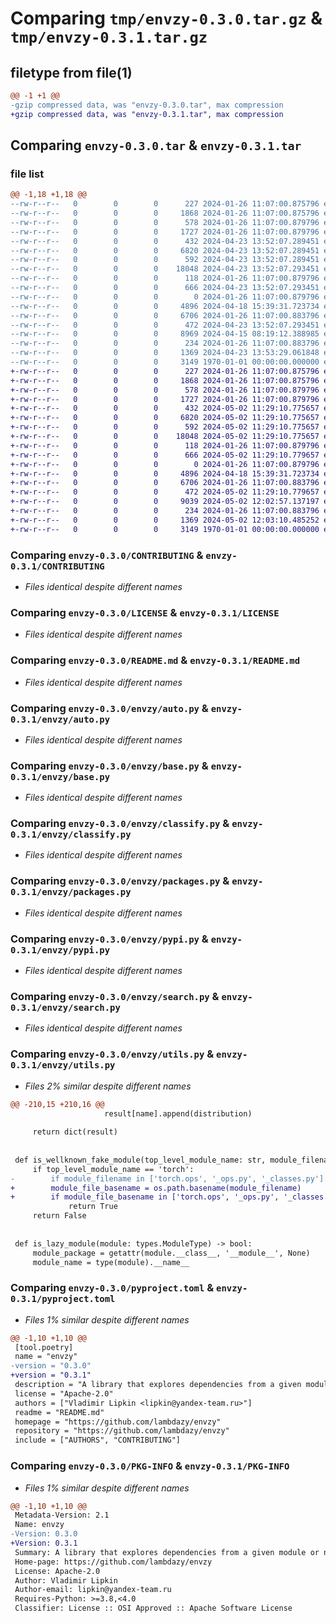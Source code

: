 # Comparing `tmp/envzy-0.3.0.tar.gz` & `tmp/envzy-0.3.1.tar.gz`

## filetype from file(1)

```diff
@@ -1 +1 @@
-gzip compressed data, was "envzy-0.3.0.tar", max compression
+gzip compressed data, was "envzy-0.3.1.tar", max compression
```

## Comparing `envzy-0.3.0.tar` & `envzy-0.3.1.tar`

### file list

```diff
@@ -1,18 +1,18 @@
--rw-r--r--   0        0        0      227 2024-01-26 11:07:00.875796 envzy-0.3.0/AUTHORS
--rw-r--r--   0        0        0     1868 2024-01-26 11:07:00.875796 envzy-0.3.0/CONTRIBUTING
--rw-r--r--   0        0        0      578 2024-01-26 11:07:00.879796 envzy-0.3.0/LICENSE
--rw-r--r--   0        0        0     1727 2024-01-26 11:07:00.879796 envzy-0.3.0/README.md
--rw-r--r--   0        0        0      432 2024-04-23 13:52:07.289451 envzy-0.3.0/envzy/__init__.py
--rw-r--r--   0        0        0     6820 2024-04-23 13:52:07.289451 envzy-0.3.0/envzy/auto.py
--rw-r--r--   0        0        0      592 2024-04-23 13:52:07.289451 envzy-0.3.0/envzy/base.py
--rw-r--r--   0        0        0    18048 2024-04-23 13:52:07.293451 envzy-0.3.0/envzy/classify.py
--rw-r--r--   0        0        0      118 2024-01-26 11:07:00.879796 envzy-0.3.0/envzy/exceptions.py
--rw-r--r--   0        0        0      666 2024-04-23 13:52:07.293451 envzy-0.3.0/envzy/packages.py
--rw-r--r--   0        0        0        0 2024-01-26 11:07:00.879796 envzy-0.3.0/envzy/py.typed
--rw-r--r--   0        0        0     4896 2024-04-18 15:39:31.723734 envzy-0.3.0/envzy/pypi.py
--rw-r--r--   0        0        0     6706 2024-01-26 11:07:00.883796 envzy-0.3.0/envzy/search.py
--rw-r--r--   0        0        0      472 2024-04-23 13:52:07.293451 envzy-0.3.0/envzy/spec.py
--rw-r--r--   0        0        0     8969 2024-04-15 08:19:12.388985 envzy-0.3.0/envzy/utils.py
--rw-r--r--   0        0        0      234 2024-01-26 11:07:00.883796 envzy-0.3.0/envzy/version.py
--rw-r--r--   0        0        0     1369 2024-04-23 13:53:29.061848 envzy-0.3.0/pyproject.toml
--rw-r--r--   0        0        0     3149 1970-01-01 00:00:00.000000 envzy-0.3.0/PKG-INFO
+-rw-r--r--   0        0        0      227 2024-01-26 11:07:00.875796 envzy-0.3.1/AUTHORS
+-rw-r--r--   0        0        0     1868 2024-01-26 11:07:00.875796 envzy-0.3.1/CONTRIBUTING
+-rw-r--r--   0        0        0      578 2024-01-26 11:07:00.879796 envzy-0.3.1/LICENSE
+-rw-r--r--   0        0        0     1727 2024-01-26 11:07:00.879796 envzy-0.3.1/README.md
+-rw-r--r--   0        0        0      432 2024-05-02 11:29:10.775657 envzy-0.3.1/envzy/__init__.py
+-rw-r--r--   0        0        0     6820 2024-05-02 11:29:10.775657 envzy-0.3.1/envzy/auto.py
+-rw-r--r--   0        0        0      592 2024-05-02 11:29:10.775657 envzy-0.3.1/envzy/base.py
+-rw-r--r--   0        0        0    18048 2024-05-02 11:29:10.775657 envzy-0.3.1/envzy/classify.py
+-rw-r--r--   0        0        0      118 2024-01-26 11:07:00.879796 envzy-0.3.1/envzy/exceptions.py
+-rw-r--r--   0        0        0      666 2024-05-02 11:29:10.779657 envzy-0.3.1/envzy/packages.py
+-rw-r--r--   0        0        0        0 2024-01-26 11:07:00.879796 envzy-0.3.1/envzy/py.typed
+-rw-r--r--   0        0        0     4896 2024-04-18 15:39:31.723734 envzy-0.3.1/envzy/pypi.py
+-rw-r--r--   0        0        0     6706 2024-01-26 11:07:00.883796 envzy-0.3.1/envzy/search.py
+-rw-r--r--   0        0        0      472 2024-05-02 11:29:10.779657 envzy-0.3.1/envzy/spec.py
+-rw-r--r--   0        0        0     9039 2024-05-02 12:02:57.137197 envzy-0.3.1/envzy/utils.py
+-rw-r--r--   0        0        0      234 2024-01-26 11:07:00.883796 envzy-0.3.1/envzy/version.py
+-rw-r--r--   0        0        0     1369 2024-05-02 12:03:10.485252 envzy-0.3.1/pyproject.toml
+-rw-r--r--   0        0        0     3149 1970-01-01 00:00:00.000000 envzy-0.3.1/PKG-INFO
```

### Comparing `envzy-0.3.0/CONTRIBUTING` & `envzy-0.3.1/CONTRIBUTING`

 * *Files identical despite different names*

### Comparing `envzy-0.3.0/LICENSE` & `envzy-0.3.1/LICENSE`

 * *Files identical despite different names*

### Comparing `envzy-0.3.0/README.md` & `envzy-0.3.1/README.md`

 * *Files identical despite different names*

### Comparing `envzy-0.3.0/envzy/auto.py` & `envzy-0.3.1/envzy/auto.py`

 * *Files identical despite different names*

### Comparing `envzy-0.3.0/envzy/base.py` & `envzy-0.3.1/envzy/base.py`

 * *Files identical despite different names*

### Comparing `envzy-0.3.0/envzy/classify.py` & `envzy-0.3.1/envzy/classify.py`

 * *Files identical despite different names*

### Comparing `envzy-0.3.0/envzy/packages.py` & `envzy-0.3.1/envzy/packages.py`

 * *Files identical despite different names*

### Comparing `envzy-0.3.0/envzy/pypi.py` & `envzy-0.3.1/envzy/pypi.py`

 * *Files identical despite different names*

### Comparing `envzy-0.3.0/envzy/search.py` & `envzy-0.3.1/envzy/search.py`

 * *Files identical despite different names*

### Comparing `envzy-0.3.0/envzy/utils.py` & `envzy-0.3.1/envzy/utils.py`

 * *Files 2% similar despite different names*

```diff
@@ -210,15 +210,16 @@
                     result[name].append(distribution)
 
     return dict(result)
 
 
 def is_wellknown_fake_module(top_level_module_name: str, module_filename: str) -> bool:
     if top_level_module_name == 'torch':
-        if module_filename in ['torch.ops', '_ops.py', '_classes.py']:
+        module_file_basename = os.path.basename(module_filename)
+        if module_file_basename in ['torch.ops', '_ops.py', '_classes.py']:
             return True
     return False
 
 
 def is_lazy_module(module: types.ModuleType) -> bool:
     module_package = getattr(module.__class__, '__module__', None)
     module_name = type(module).__name__
```

### Comparing `envzy-0.3.0/pyproject.toml` & `envzy-0.3.1/pyproject.toml`

 * *Files 1% similar despite different names*

```diff
@@ -1,10 +1,10 @@
 [tool.poetry]
 name = "envzy"
-version = "0.3.0"
+version = "0.3.1"
 description = "A library that explores dependencies from a given module or namespace in a local Python environment, then classifies these dependencies."
 license = "Apache-2.0"
 authors = ["Vladimir Lipkin <lipkin@yandex-team.ru>"]
 readme = "README.md"
 homepage = "https://github.com/lambdazy/envzy"
 repository = "https://github.com/lambdazy/envzy"
 include = ["AUTHORS", "CONTRIBUTING"]
```

### Comparing `envzy-0.3.0/PKG-INFO` & `envzy-0.3.1/PKG-INFO`

 * *Files 1% similar despite different names*

```diff
@@ -1,10 +1,10 @@
 Metadata-Version: 2.1
 Name: envzy
-Version: 0.3.0
+Version: 0.3.1
 Summary: A library that explores dependencies from a given module or namespace in a local Python environment, then classifies these dependencies.
 Home-page: https://github.com/lambdazy/envzy
 License: Apache-2.0
 Author: Vladimir Lipkin
 Author-email: lipkin@yandex-team.ru
 Requires-Python: >=3.8,<4.0
 Classifier: License :: OSI Approved :: Apache Software License
```

